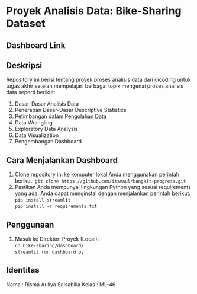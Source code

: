 # Proyek Analisis Data: Bike-Sharing Dataset

## Dashboard Link


## Deskripsi
Repository ini berisi tentang proyek proses analisis data dari dicoding untuk tugas akhir setelah mempelajari berbagai topik mengenai proses analisis data seperti berikut:
1. Dasar-Dasar Analisis Data
2. Penerapan Dasar-Dasar Descriptive Statistics
3. Petimbangan dalam Pengolahan Data
4. Data Wrangling
5. Exploratory Data Analysis
6. Data Visualization
7. Pengembangan Dashboard

## Cara Menjalankan Dashboard
1. Clone repository ini ke komputer lokal Anda menggunakan perintah berikut:
`git clone https://github.com/itsmaul/bangkit-progress.git`
2. Pastikan Anda mempunyai lingkungan Python yang sesuai requirements yang ada. Anda dapat menginstal dengan menjalankan perintah berikut:
    <br>
    `pip install streamlit`
    <br>
    `pip install -r requirements.txt`

## Penggunaan
1. Masuk ke Direktori Proyek (Local):
    <br>
    `cd bike-sharing/dashboard/`
    <br>
    `streamlit run dashboard.py`

## Identitas
Nama : Risma Auliya Salsabilla
Kelas : ML-46
